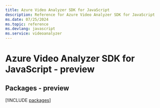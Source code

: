 ```yaml
---
title: Azure Video Analyzer SDK for JavaScript
description: Reference for Azure Video Analyzer SDK for JavaScript
ms.date: 07/25/2024
ms.topic: reference
ms.devlang: javascript
ms.service: videoanalyzer
---
```

# Azure Video Analyzer SDK for JavaScript - preview
## Packages - preview
[!INCLUDE [packages](video-analyzer-index.md)]
